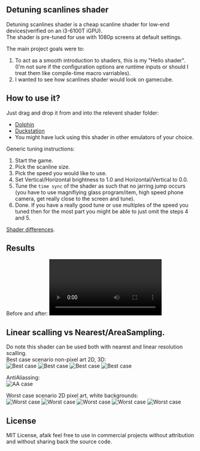 Detuning scanlines shader
---
Detuning scanlines shader is a cheap scanline shader for low-end devices(verified on an i3-6100T iGPU).    
The shader is pre-tuned for use with 1080p screens at default settings.

The main project goals were to:
1. To act as a smooth introduction to shaders, this is my "Hello shader". (I'm not sure if the configuration options are runtime inputs or should I treat them like compile-time macro varriables).
2. I wanted to see how scanlines shader would look on gamecube.

How to use it?
---
Just drag and drop it from and into the relevent shader folder:
* [Dolphin](Dolphin.md)
* [Duckstation](Duckstation.md)
* You might have luck using this shader in other emulators of your choice.

Generic tuning instructions:
1. Start the game.
2. Pick the scanline size.
3. Pick the speed you would like to use.
4. Set Vertical/Horizontal brightness to 1.0 and Horizontal/Vertical to 0.0.
5. Tune the `time sync` of the shader as such that no jarring jump occurs (you have to use magnifiying glass program/item, high speed phone camera, get really close to the screen and tune).
6. Done. If you have a really good tune or use multiples of the speed you tuned then for the most part you might be able to just omit the steps 4 and 5.

[Shader differences](Shader.md).

Results
---
Before and after:
![montage](.videos/1080p_montage.webm)

Linear scalling vs Nearest/AreaSampling.
---
Do note this shader can be used both with nearest and linear resolution scalling.    
Best case scenario non-pixel art 2D, 3D:    
![Best case](.images/Zelda/00.png)
![Best case](.images/Zelda/01.png)
![Best case](.images/AutoModelista/00.png)
![Best case](.images/TimeSplitters2/00.png)

AntiAliassing:    
![AA case](.images/Zelda/00_AA.png)

Worst case scenario 2D pixel art, white backgrounds:    
![Worst case](.images/CapcomSNK2/00.png)
![Worst case](.images/CapcomSNK2/01.png)
![Worst case](.images/CapcomSNK2/02.png)
![Worst case](.images/Zelda/00_WhiteBackground.png)
![Worst case](.images/Auto_Modelista/00_WhiteBackground.png)

License
---
MIT License, afaik feel free to use in commercial projects without attribution and without sharing back the source code.
